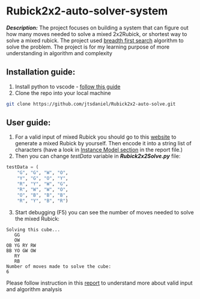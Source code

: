 # Rubick2x2-auto-solver-system

***Description:*** The project focuses on building a system that can figure out how many moves needed to solve a mixed 2x2Rubick, or shortest way to solve a mixed rubick. The project used [breadth first search](https://www.hackerearth.com/practice/algorithms/graphs/breadth-first-search/tutorial/) algorithm to solve the problem. The project is for my learning purpose of more understanding in algorithm and complexity

## Installation guide:

1. Install python to vscode - [follow this guide](https://code.visualstudio.com/docs/python/python-tutorial)
2. Clone the repo into your local machine
```bash
git clone https://github.com/jtsdaniel/Rubick2x2-auto-solve.git
```

## User guide:
1. For a valid input of mixed Rubick you should go to this [website](https://www.grubiks.com/puzzles/rubiks-mini-cube-2x2x2/) to generate a mixed Rubick by yourself. Then encode it into a string list of characters (have a look in [Instance Model section](https://github.com/jtsdaniel/Rubick2x2-auto-solve/blob/master/Report.pdf) in the report file.)
2. Then you can change *testData* variable in ***Rubick2x2Solve.py*** file:
```python
testData = (
    "G", "G", "W", "O",
    "Y", "G", "O", "Y",
    "R", "Y", "W", "G",
    "R", "W", "W", "O",
    "O", "B", "B", "B",
    "R", "Y", "B", "R")
```
3. Start debugging (F5) you can see the number of moves needed to solve the mixed Rubick:

```
Solving this cube...
   GG   
   OW   
OB YG RY RW
BB YO GW OW
   RY
   RB
Number of moves made to solve the cube:
6
```

Please follow instruction in this [report](https://github.com/jtsdaniel/Rubick2x2-auto-solve/blob/master/Report.pdf) to understand more about valid input and algorithm analysis

